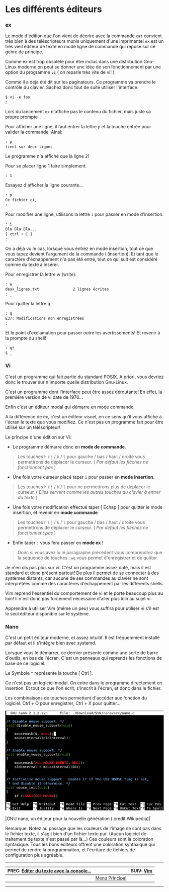 # Les différents éditeurs


### ex 

Le mode d'édition que l'on vient de décrire avec la commande `cat` convient très bien à des téléscripteurs munis uniquement d'une imprimante! `ex` est un très vieil éditeur de texte en mode ligne de commande qui repose sur ce genre de principe.

Comme ex est trop obsolète pour être inclus dans une distribution Gnu-Linux moderne on peut se donner une idée de son fonctionnement par une option du programme `vi` ( on reparle très vite de vi! )

Comme il a déjà été dit sur les paginateurs. Ce programme va prendre le contrôle du clavier. Sachez donc tout de suite utiliser l'interface.

    $ vi -e foo
    :
    

Lors du lancement `ex` n'affiche pas le contenu du fichier, mais juste sa propre prompte ``: ``.

Pour afficher une ligne, il faut entrer la lettre `p` et la touche entrée pour valider la commande. Ainsi:

    : p
    tient sur deux lignes

Le programme n'a affiché que la ligne 2!

Pour se placer ligne 1 faire simplement:

    : 1

Essayez d'afficher la ligne courante...

    : p
    Ce fichier ci,
    :

Pour modifier une ligne, utilisons la lettre `i` pour passer en mode d'insertion.

    : i
    Bla Bla Bla...
    [ ctrl + C ]
    :

On a déjà vu le cas, lorsque vous entrez en mode insertion, tout ce que vous tapez devient l'argument de la commande i (insertion). Et tant que le caractère d'échappement n'a pas été entré, tout ce qui suit est considéré comme du texte à insérer.

Pour enregistrer la lettre w (write):

    : w
    deux_lignes.txt               2 lignes écrites
    : _

Pour quitter la lettre q :

    : q
    E37: Modifications non enregistrées
    :

Et le point d'exclamation pour passer outre les avertissements! Et revenir à la prompte du shell!

    : q!
    $ _

### Vi 

C'est un programme qui fait partie du standard POSIX. A priori, vous devriez donc le trouver sur n'importe quelle distribution Gnu-Linux.

C'est un programme dont l'interface peut être assez déroutante! En effet, la première version de vi date de 1976...

Enfin c'est un éditeur modal qui démarre en mode commande.

A la différence de ex, c'est un éditeur visuel, en ce sens qu'il vous affiche à l'écran le texte que vous modifiez. Ce n'est pas un programme fait pour être utilisé sur un téléscripteur!

Le principe d'une édition sur Vi:

 * Le programme démarre donc en **mode de commande**.


> Les touches `h` / `j` / `k` / `l`  pour gauche / bas / haut / droite vous permettrons de déplacer le curseur. ( *Par défaut les flèches ne fonctionnent pas* )

 * Une fois votre curseur placé taper `i` pour passer en **mode insertion**.


> Les touches `h` / `j` / `k` / `l`  pour ne permettrons plus de déplacer le curseur. ( *Elles servent comme les autres touches du clavier à entrer du texte* )

 * Une fois votre modification effectué taper [ Echap ] pour quitter le mode insertion, et revenir en **mode commande**


> Les touches `h` / `j` / `k` / `l`  pour gauche / bas / haut / droite vous permettrons de déplacer le curseur. ( *Par défaut les flèches ne fonctionnent pas* )

 * Enfin taper `:` vous fera passer en **mode ex** !


> Donc si vous avez lu le paragraphe précédent vous comprendrez que la sequence de touches `:wq` vous permet d'enregistrer et de quitter.

Je n'en dis pas plus sur vi. C'est un programme assez daté, mais il est standard et donc présent partout! De plus il permet de se connecter à des systèmes distants, car aucune de ses commandes au clavier ne sont interprétées comme des caractères d'échappement par les différents shells.

Vim reprend l'essentiel du comportement de vi et le porte beaucoup plus au loin! Il n'est donc pas forcément nécessaire d'aller plus loin au sujet vi.

Apprendre à utiliser Vim (même un peu) vous suffira pour utiliser vi s'il est le seul éditeur disponible sur le système.

### Nano 

C'est un petit éditeur moderne, et assez intuitif. Il est fréquemment installé par défaut et il s'intègre bien avec systemd.

Lorsque vous le démarrer, ce dernier présente comme une sorte de barre d'outils, en bas de l'écran. C'est un panneaux qui reprends les fonctions de base de ce logiciel.

Le Symbole `^` représente la touche [ Ctrl ].

Ce n'est pas un logiciel modal. On entre dans le programme directement en insertion. Et tout ce que l'on écrit, s'inscrit à l'écran, et donc dans le fichier.

Les combinaisons de touches permettent d'accéder aux fonction du logiciel. Ctrl + O pour enregistrer, Ctrl + X pour quitter...

[![](./img/nano.png)](https://fr.wikipedia.org/wiki/GNU_nano)

|GNU nano, un éditeur pour la nouvelle génération ( credit Wikipedia)|

Remarque: Notez au passage que les couleurs de l'image ne sont pas dans le fichier texte, il s'agit bien d'un fichier texte pur. (Aucun logiciel de traitement de texte n'est passé par là...) Ces couleurs sont la coloration syntaxique. Tous les bons éditeurs offrent une coloration syntaxique qui permet de rendre la programmation, et l'écriture de fichiers de configuration plus agréable.
 
-------------------------------------------
| PREC: [Éditer du texte avec la console... ](160_editor.md) |  | SUIV: [Vim](190_vim.md) |
| -------------  | ----- |  ----------         |
|  | [Menu Principal](index.md) |  |
-------------------------------------------
